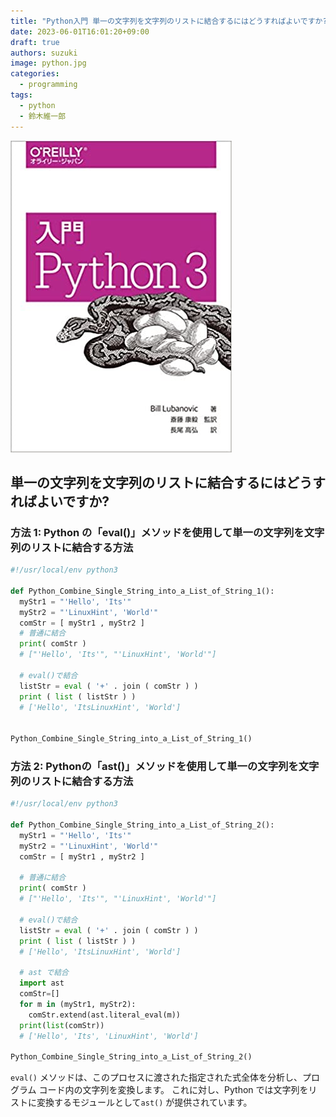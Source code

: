 ```yaml
---
title: "Python入門 単一の文字列を文字列のリストに結合するにはどうすればよいですか?"
date: 2023-06-01T16:01:20+09:00
draft: true
authors: suzuki
image: python.jpg
categories:
  - programming
tags:
  - python
  - 鈴木維一郎
---
```


![](python.jpg)

## 単一の文字列を文字列のリストに結合するにはどうすればよいですか?

### 方法 1: Python の「eval()」メソッドを使用して単一の文字列を文字列のリストに結合する方法

```python
#!/usr/local/env python3

def Python_Combine_Single_String_into_a_List_of_String_1():
  myStr1 = "'Hello', 'Its'"
  myStr2 = "'LinuxHint', 'World'"
  comStr = [ myStr1 , myStr2 ]
  # 普通に結合
  print( comStr )
  # ["'Hello', 'Its'", "'LinuxHint', 'World'"]

  # eval()で結合
  listStr = eval ( '+' . join ( comStr ) )
  print ( list ( listStr ) )
  # ['Hello', 'ItsLinuxHint', 'World']


Python_Combine_Single_String_into_a_List_of_String_1()
```

### 方法 2: Pythonの「ast()」メソッドを使用して単一の文字列を文字列のリストに結合する方法

```python
#!/usr/local/env python3

def Python_Combine_Single_String_into_a_List_of_String_2():
  myStr1 = "'Hello', 'Its'"
  myStr2 = "'LinuxHint', 'World'"
  comStr = [ myStr1 , myStr2 ]

  # 普通に結合
  print( comStr )
  # ["'Hello', 'Its'", "'LinuxHint', 'World'"]

  # eval()で結合
  listStr = eval ( '+' . join ( comStr ) )
  print ( list ( listStr ) )
  # ['Hello', 'ItsLinuxHint', 'World']

  # ast で結合
  import ast
  comStr=[]
  for m in (myStr1, myStr2):
    comStr.extend(ast.literal_eval(m))
  print(list(comStr))
  # ['Hello', 'Its', 'LinuxHint', 'World']

Python_Combine_Single_String_into_a_List_of_String_2()
```

`eval()` メソッドは、このプロセスに渡された指定された式全体を分析し、プログラム コード内の文字列を変換します。
これに対し、Python では文字列をリストに変換するモジュールとして`ast()` が提供されています。



